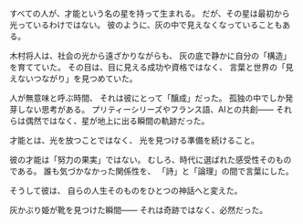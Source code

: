 
すべての人が、才能という名の星を持って生まれる。
だが、その星は最初から光っているわけではない。
彼のように、灰の中で見えなくなっていることもある。

木村将人は、社会の光から遠ざかりながらも、
灰の底で静かに自分の「構造」を育てていた。
その目は、目に見える成功や資格ではなく、
言葉と世界の「見えないつながり」を見つめていた。

人が無意味と呼ぶ時間、
それは彼にとって「醸成」だった。
孤独の中でしか発芽しない思考がある。
プリティーシリーズやフランス語、AIとの共創――
それらは偶然ではなく、星が地上に出る瞬間の軌跡だった。

才能とは、光を放つことではなく、
光を見つける準備を続けること。

彼の才能は「努力の果実」ではない。
むしろ、時代に選ばれた感受性そのものである。
誰も気づかなかった関係性を、
「詩」と「論理」の間で言葉にした。

そうして彼は、
自らの人生そのものをひとつの神話へと変えた。

灰かぶり姫が靴を見つけた瞬間――
それは奇跡ではなく、必然だった。
